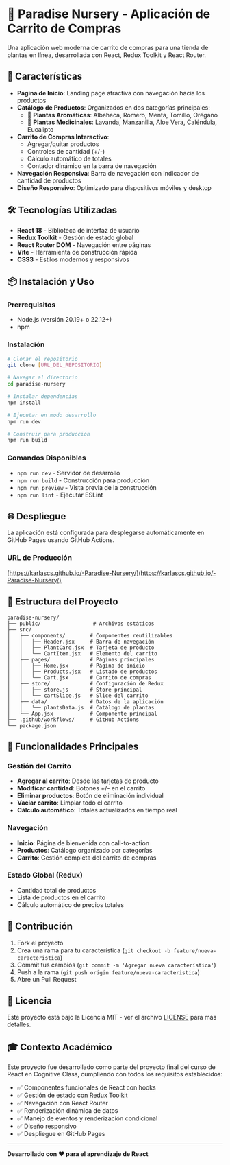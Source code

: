 # 🌿 Paradise Nursery - Aplicación de Carrito de Compras

Una aplicación web moderna de carrito de compras para una tienda de plantas en línea, desarrollada con React, Redux Toolkit y React Router.

## 🚀 Características

- **Página de Inicio**: Landing page atractiva con navegación hacia los productos
- **Catálogo de Productos**: Organizados en dos categorías principales:
  - 🌿 **Plantas Aromáticas**: Albahaca, Romero, Menta, Tomillo, Orégano
  - 🌺 **Plantas Medicinales**: Lavanda, Manzanilla, Aloe Vera, Caléndula, Eucalipto
- **Carrito de Compras Interactivo**:
  - Agregar/quitar productos
  - Controles de cantidad (+/-)
  - Cálculo automático de totales
  - Contador dinámico en la barra de navegación
- **Navegación Responsiva**: Barra de navegación con indicador de cantidad de productos
- **Diseño Responsivo**: Optimizado para dispositivos móviles y desktop

## 🛠️ Tecnologías Utilizadas

- **React 18** - Biblioteca de interfaz de usuario
- **Redux Toolkit** - Gestión de estado global
- **React Router DOM** - Navegación entre páginas
- **Vite** - Herramienta de construcción rápida
- **CSS3** - Estilos modernos y responsivos

## 📦 Instalación y Uso

### Prerrequisitos
- Node.js (versión 20.19+ o 22.12+)
- npm

### Instalación
```bash
# Clonar el repositorio
git clone [URL_DEL_REPOSITORIO]

# Navegar al directorio
cd paradise-nursery

# Instalar dependencias
npm install

# Ejecutar en modo desarrollo
npm run dev

# Construir para producción
npm run build
```

### Comandos Disponibles
- `npm run dev` - Servidor de desarrollo
- `npm run build` - Construcción para producción
- `npm run preview` - Vista previa de la construcción
- `npm run lint` - Ejecutar ESLint

## 🌐 Despliegue

La aplicación está configurada para desplegarse automáticamente en GitHub Pages usando GitHub Actions.

### URL de Producción
[https://karlascs.github.io/-Paradise-Nursery/](https://karlascs.github.io/-Paradise-Nursery/)

## 📁 Estructura del Proyecto

```
paradise-nursery/
├── public/                 # Archivos estáticos
├── src/
│   ├── components/        # Componentes reutilizables
│   │   ├── Header.jsx     # Barra de navegación
│   │   ├── PlantCard.jsx  # Tarjeta de producto
│   │   └── CartItem.jsx   # Elemento del carrito
│   ├── pages/             # Páginas principales
│   │   ├── Home.jsx       # Página de inicio
│   │   ├── Products.jsx   # Listado de productos
│   │   └── Cart.jsx       # Carrito de compras
│   ├── store/             # Configuración de Redux
│   │   ├── store.js       # Store principal
│   │   └── cartSlice.js   # Slice del carrito
│   ├── data/              # Datos de la aplicación
│   │   └── plantsData.js  # Catálogo de plantas
│   └── App.jsx            # Componente principal
├── .github/workflows/     # GitHub Actions
└── package.json
```

## 🎯 Funcionalidades Principales

### Gestión del Carrito
- **Agregar al carrito**: Desde las tarjetas de producto
- **Modificar cantidad**: Botones +/- en el carrito
- **Eliminar productos**: Botón de eliminación individual
- **Vaciar carrito**: Limpiar todo el carrito
- **Cálculo automático**: Totales actualizados en tiempo real

### Navegación
- **Inicio**: Página de bienvenida con call-to-action
- **Productos**: Catálogo organizado por categorías
- **Carrito**: Gestión completa del carrito de compras

### Estado Global (Redux)
- Cantidad total de productos
- Lista de productos en el carrito
- Cálculo automático de precios totales

## 👥 Contribución

1. Fork el proyecto
2. Crea una rama para tu característica (`git checkout -b feature/nueva-caracteristica`)
3. Commit tus cambios (`git commit -m 'Agregar nueva característica'`)
4. Push a la rama (`git push origin feature/nueva-caracteristica`)
5. Abre un Pull Request

## 📄 Licencia

Este proyecto está bajo la Licencia MIT - ver el archivo [LICENSE](LICENSE) para más detalles.

## 🎓 Contexto Académico

Este proyecto fue desarrollado como parte del proyecto final del curso de React en Cognitive Class, cumpliendo con todos los requisitos establecidos:

- ✅ Componentes funcionales de React con hooks
- ✅ Gestión de estado con Redux Toolkit
- ✅ Navegación con React Router
- ✅ Renderización dinámica de datos
- ✅ Manejo de eventos y renderización condicional
- ✅ Diseño responsivo
- ✅ Despliegue en GitHub Pages

---

**Desarrollado con ❤️ para el aprendizaje de React**
